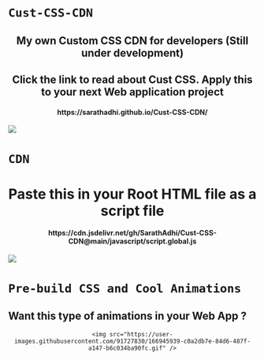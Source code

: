 # `Cust-CSS-CDN`

<div align="center">
    <h2>My own Custom CSS CDN for developers (Still under development)</h2>
    <h2>Click the link to read about Cust CSS. Apply this to your next Web application project</h2>
    <h4>https://sarathadhi.github.io/Cust-CSS-CDN/</h4>
</div>

![](https://user-images.githubusercontent.com/73097560/115834477-dbab4500-a447-11eb-908a-139a6edaec5c.gif)

# `CDN`

<div align="center">
    <h1>Paste this in your Root HTML file as a script file</h1>
    <h4>https://cdn.jsdelivr.net/gh/SarathAdhi/Cust-CSS-CDN@main/javascript/script.global.js</h4>
</div>

![](https://user-images.githubusercontent.com/73097560/115834477-dbab4500-a447-11eb-908a-139a6edaec5c.gif)

# `Pre-build CSS and Cool Animations`

<div align="center">
    <h2 align='left'>Want this type of animations in your Web App ?</h2>
    
    <img src="https://user-images.githubusercontent.com/91727830/166945939-c0a2db7e-84d6-487f-a147-b6c034ba90fc.gif" />
    
</div>
